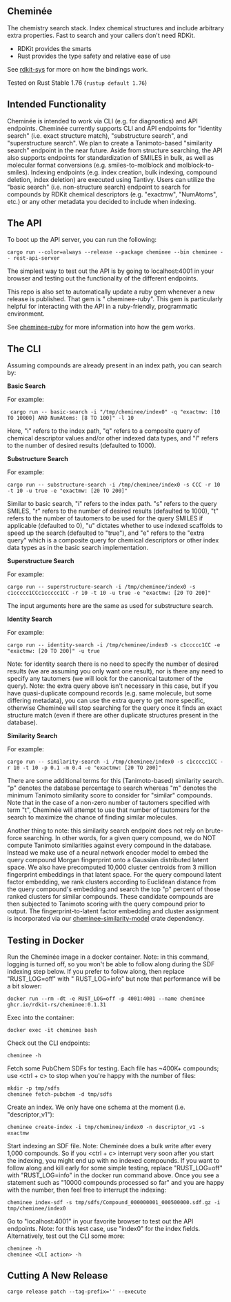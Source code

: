 Cheminée
---

The chemistry search stack. Index chemical structures and include arbitrary extra properties. Fast to search and your
callers don't need RDKit.

* RDKit provides the smarts
* Rust provides the type safety and relative ease of use

See [rdkit-sys](https://github.com/tureus/rdkit-sys) for more on how the bindings work.

Tested on Rust Stable 1.76 (`rustup default 1.76`)

Intended Functionality
---

Cheminée is intended to work via CLI (e.g. for diagnostics) and API endpoints. Cheminée currently supports CLI and API
endpoints for "identity search" (i.e. exact structure match), "substructure search", and "superstructure search". We
plan to create a Tanimoto-based "similarity search" endpoint in the near future. Aside from structure searching, the API
also supports endpoints for standardization
of SMILES in bulk, as well as molecular format conversions (e.g. smiles-to-molblock and molblock-to-smiles). Indexing
endpoints (e.g. index creation, bulk indexing, compound deletion, index deletion) are
executed using Tantivy. Users can utilize the "basic search" (i.e. non-structure search) endpoint to search for
compounds by RDKit chemical descriptors (e.g. "exactmw", "NumAtoms",
etc.) or any other metadata you decided to include when indexing.

The API
---

To boot up the API server, you can run the following:

    cargo run --color=always --release --package cheminee --bin cheminee -- rest-api-server

The simplest way to test out the API is by going to localhost:4001 in your browser and testing out the
functionality of the different endpoints.

This repo is also set to automatically update a ruby gem whenever a new release is published. That gem is "
cheminee-ruby".
This gem is particularly helpful for interacting with the API in a ruby-friendly, programmatic environment.

See [cheminee-ruby](https://github.com/rdkit-rs/cheminee-ruby) for more information into how the gem works.

The CLI
---

Assuming compounds are already present in an index path, you can search by:

**Basic Search**

For example:

     cargo run -- basic-search -i "/tmp/cheminee/index0" -q "exactmw: [10 TO 10000] AND NumAtoms: [8 TO 100]" -l 10

Here, "i" refers to the index path, "q" refers to a composite query of chemical descriptor values and/or other indexed
data types, and "l" refers to the number of desired results (defaulted to 1000).

**Substructure Search**

For example:

    cargo run -- substructure-search -i /tmp/cheminee/index0 -s CCC -r 10 -t 10 -u true -e "exactmw: [20 TO 200]"

Similar to basic search, "i" refers to the index path. "s" refers to the query SMILES, "r" refers to the number of
desired results (defaulted to 1000), "t" refers to the number of tautomers to be used for the query SMILES if
applicable (defaulted to 0), "u" dictates whether to use indexed scaffolds to speed up the search (defaulted to "true"),
and "e" refers to the "extra query" which is a composite query for chemical descriptors or other index data types as in
the basic search implementation.

**Superstructure Search**

For example:

    cargo run -- superstructure-search -i /tmp/cheminee/index0 -s c1ccccc1CCc1ccccc1CC -r 10 -t 10 -u true -e "exactmw: [20 TO 200]"

The input arguments here are the same as used for substructure search.

**Identity Search**

For example:

    cargo run -- identity-search -i /tmp/cheminee/index0 -s c1ccccc1CC -e "exactmw: [20 TO 200]" -u true

Note: for identity search there is no need to specify the number of desired results (we are assuming you only want one
result), nor is there any need to specify any tautomers (we will look for the canonical tautomer of the query). Note:
the extra query above isn't necessary in this case, but if you have quasi-duplicate compound records (e.g. same
molecule, but some differing metadata), you can use the extra query to get more specific, otherwise Cheminée will stop
searching for the query once it finds an exact structure match (even if there are other duplicate structures present in
the
database).

**Similarity Search**

For example:

    cargo run -- similarity-search -i /tmp/cheminee/index0 -s c1ccccc1CC -r 10 -t 10 -p 0.1 -m 0.4 -e "exactmw: [20 TO 200]"

There are some additional terms for this (Tanimoto-based) similarity search. "p" denotes the database percentage to
search whereas "m" denotes the minimum Tanimoto similarity score to consider for "similar" compounds. Note that in the
case of a non-zero number of tautomers specified with term "t", Cheminée will attempt to use that number of tautomers
for the search to maximize the chance of finding similar molecules.

Another thing to note: this similarity search endpoint does not rely on brute-force searching. In other words, for a
given query compound, we do NOT compute Tanimoto similarities against every compound in the database. Instead we make
use of a neural network encoder model to embed the query compound Morgan fingerprint onto a Gaussian distributed latent
space. We also have precomputed 10,000 cluster centroids from 3 million fingerprint embeddings in that latent space. For
the query compound latent factor embedding, we rank clusters according to Euclidean distance from the query compound's
embedding and search the top "p" percent of those ranked clusters for similar compounds. These candidate compounds are
then subjected to Tanimoto scoring with the query compound prior to output. The fingerprint-to-latent factor embedding
and cluster assignment is incorporated via
our [cheminee-similarity-model](https://github.com/rdkit-rs/cheminee-similarity-model)
crate dependency.

Testing in Docker
---

Run the Cheminée image in a docker container. Note: in this command, logging is turned off, so you won't be able to
follow along during the SDF indexing step below. If you prefer to follow along, then replace "RUST_LOG=off" with "
RUST_LOG=info" but note that performance will be a bit slower:

    docker run --rm -dt -e RUST_LOG=off -p 4001:4001 --name cheminee ghcr.io/rdkit-rs/cheminee:0.1.31

Exec into the container:

    docker exec -it cheminee bash

Check out the CLI endpoints:

    cheminee -h

Fetch some PubChem SDFs for testing. Each file has ~400K+ compounds; use <ctrl + c> to stop when you're happy with
the number of files:

    mkdir -p tmp/sdfs
    cheminee fetch-pubchem -d tmp/sdfs

Create an index. We only have one schema at the moment (i.e. "descriptor_v1"):

    cheminee create-index -i tmp/cheminee/index0 -n descriptor_v1 -s exactmw

Start indexing an SDF file. Note: Cheminée does a bulk write after every 1,000 compounds. So if you <ctrl + c>
interrupt
very soon after you start the indexing, you might end up with no indexed compounds. If you want to follow along and kill
early for some simple testing, replace "RUST_LOG=off" with "RUST_LOG=info" in the docker run command above. Once you see
a
statement such as "10000 compounds processed so far" and you are happy with the number, then feel free to interrupt the
indexing:

    cheminee index-sdf -s tmp/sdfs/Compound_000000001_000500000.sdf.gz -i tmp/cheminee/index0

Go to "localhost:4001" in your favorite browser to test out the API endpoints. Note: for this test case, use "index0"
for the index
fields. Alternatively, test out the CLI some more:

    cheminee -h
    cheminee <CLI action> -h

Cutting A New Release
---

    cargo release patch --tag-prefix='' --execute
